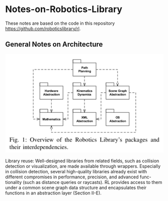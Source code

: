 # Notes-on-Robotics-Library

These notes are based on the code in this repository https://github.com/roboticslibrary/rl.

## General Notes on Architecture

![Architecture Overview](https://raw.githubusercontent.com/robert1ridley/Notes-on-Robotics-Library/master/resources/overview.png?raw=true "Title")

Library reuse: Well-designed libraries from related fields, such as collision detection or visualization, are made available through wrappers. Especially in collision detection, several high-quality libraries already exist with different compromises in performance, precision, and advanced func- tionality (such as distance queries or raycasts). RL provides access to them under a common scene graph data structure and encapsulates their functions in an abstraction layer (Section II-E).
